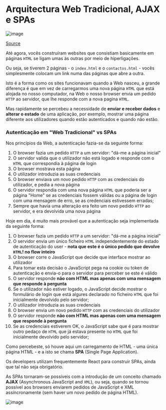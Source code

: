 # Arquitectura Web Tradicional, AJAX e SPAs

![image](https://user-images.githubusercontent.com/39055313/150641570-a2bf8095-1f87-43a9-b344-e7be6429e23b.png)

[Source](https://www.google.com/url?sa=i&url=https%3A%2F%2Finnovationm.co%2Fhttp-protocol%2F&psig=AOvVaw0LR2w7ZDd20N2xvERBePqT&ust=1642946636973000&source=images&cd=vfe&ved=0CAsQjRxqFwoTCJDYn6jDxfUCFQAAAAAdAAAAABA1)

Até agora, vocês construíram websites que consistiam basicamente em páginas `HTML` se ligam umas às outras por meio de hiperligações.

Ou seja, se tiverem 2 páginas - o `index.html` e o `contactos.html` - vocês simplesmente colocam um link numa das páginas que abre a outra.

Isto é a forma como os sites funcionavam quando a Web nasceu, a grande diferença é que em vez de carregarmos uma nova página `HTML` que está alojada no nosso computador, na Web o nosso browser envia um pedido `HTTP` ao servidor, que lhe responde com a nova pagina `HTML`.

Mas rapidamente se percebeu a necessidade de **enviar e receber dados** e **alterar o estado** de uma aplicação, por exemplo, mostrar uma página diferente aos utilizadores quando estão autenticados e quando não estão.

### Autenticação em "Web Tradicional" vs SPAs

Nos princípios da Web, a autenticação fazia-se da seguinte forma:
1. O browser fazia um pedido `HTTP` a um servidor: "dá-me a página inicial"
2. O servidor valida que o utilizador não está logado e responde com o `HTML` que correspondia à página de login 
3. O browser mostrava esta página
4. O utilizador introduzia as suas credenciais
5. O browser enviava um novo pedido `HTTP` com as credenciais do utilizador, e pedia a nova página
6. O servidor respondia com uma nova página `HTML` que poderia ser a página "Home" se as credenciais fossem válidas ou a página de login com uma mensagem de erro, se as credenciais estivessem erradas;
7. Sempre que havia uma alteração era feito um novo pedido `HTTP` ao servidor, e era devolvida uma nova página

Hoje em dia, é muito mais provável que a autenticação seja implementada da seguinte forma:

1. O browser fazia um pedido `HTTP` a um servidor: "dá-me a página inicial"
2. O servidor envia um único ficheiro `HTML` independentemente do estado de autenticação do user - **nota que este é o único pedido que devolve `HTML`! no flow inteiro**
3. O browser corre o JavaScript que decide que interface mostrar ao utilizador
4. Para tomar esta decisão o JavaScript pega na cookie ou token de autenticação e envia-o para o servidor para perceber se este é válido
5. O servidor responde **não com HTML mas apenas com uma mensagem que responde à pergunta**
6. Se o utilizador não estiver logado, o JavaScript decide mostrar o formulário de login que está algures declarado no ficheiro `HTML` que foi inicialmente devolvido pelo servidor;
7. O utilizador introduzia as suas credenciais
8. O browser envia um novo pedido `HTTP` com as credenciais do utilizador
9. O servidor responde **não com HTML mas apenas com uma mensagem que responde à pergunta**
10. Se as credenciais estiverem OK, o JavaScript sabe que é para mostrar outro pedaço de `HTML` que já estava presente no `HTML` que foi inicialmente devolvido pelo servidor;

Como percebeste, só houve aqui um carregamento de HTML - uma única página HTML - e a isto se chama **SPA** (Single Page Application).

Os developers utilizam frequentemente React para construir SPAs, ainda que tal não seja obrigatório.

As SPAs tornaram-se possíveis com a introdução de um conceito chamado **AJAX** (Asynchronous JavaScript and `XML`), ou seja, quando se tornou possível aos browsers enviarem pedidos de JavaScript e XML assíncronamente (sem haver um novo pedido de página HTML).

![image](https://user-images.githubusercontent.com/39055313/150569545-080a9ab4-1f7c-4fb2-b89a-8c5f78fc2ef5.png)
